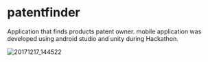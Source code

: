 # patentfinder
Application that finds products patent owner. mobile application was developed using android studio and unity during Hackathon. 



![20171217_144522](https://user-images.githubusercontent.com/53902741/68090106-78130d80-fe89-11e9-9b8b-cedfc8103f7e.jpg)

